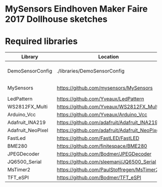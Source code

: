 # MySensors Eindhoven Maker Faire 2017 Dollhouse sketches


Required libraries
========
| Library       | Location      | Remarks  |
| ------------- |---------------|-------|
| DemoSensorConfig | ./libraries/DemoSensorConfig | Included in this repository |
| MySensors | https://github.com/mysensors/MySensors |  2.2.x development |
| LedPattern | https://github.com/Yveaux/LedPattern ||
| WS2812FX_Multi | https://github.com/Yveaux/WS2812FX_Multi ||
| Arduino_Vcc | https://github.com/Yveaux/Arduino_Vcc ||
| Adafruit_INA219 | https://github.com/adafruit/Adafruit_INA219 ||
| Adafruit_NeoPixel | https://github.com/adafruit/Adafruit_NeoPixel ||
| FastLed | https://github.com/FastLED/FastLED ||
| BME280 | https://github.com/finitespace/BME280 ||
| JPEGDecoder | https://github.com/Bodmer/JPEGDecoder ||
| JQ6500_Serial | https://github.com/sleemanj/JQ6500_Serial ||
| MsTimer2 | https://github.com/PaulStoffregen/MsTimer2 ||
| TFT_eSPI | https://github.com/Bodmer/TFT_eSPI ||
